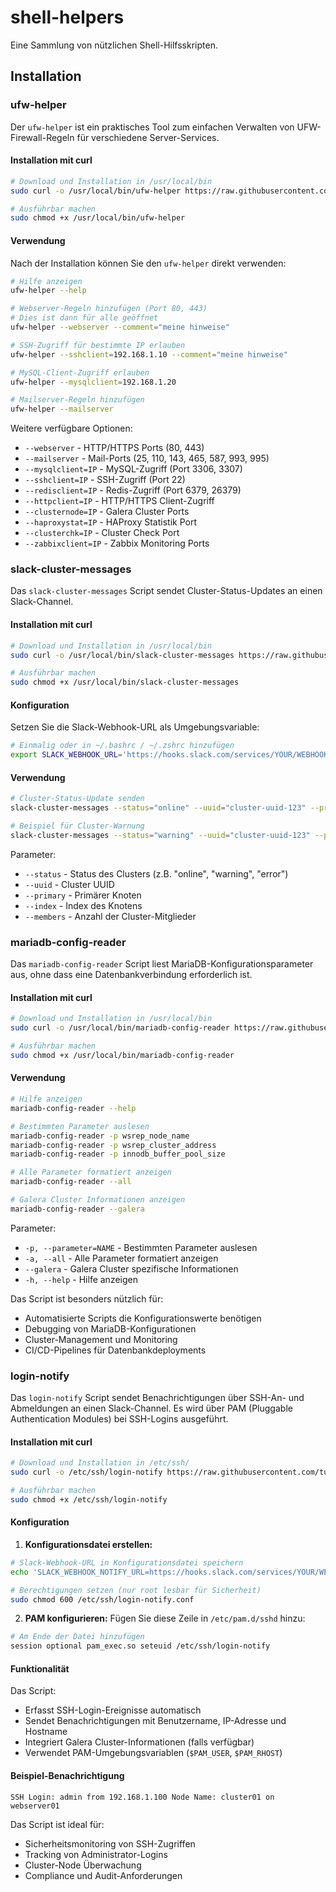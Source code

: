 # shell-helpers

Eine Sammlung von nützlichen Shell-Hilfsskripten.

## Installation

### ufw-helper

Der `ufw-helper` ist ein praktisches Tool zum einfachen Verwalten von UFW-Firewall-Regeln für verschiedene Server-Services.

#### Installation mit curl

```bash
# Download und Installation in /usr/local/bin
sudo curl -o /usr/local/bin/ufw-helper https://raw.githubusercontent.com/tualo/shell-helpers/main/ufw-helper

# Ausführbar machen
sudo chmod +x /usr/local/bin/ufw-helper
```

#### Verwendung

Nach der Installation können Sie den `ufw-helper` direkt verwenden:

```bash
# Hilfe anzeigen
ufw-helper --help

# Webserver-Regeln hinzufügen (Port 80, 443)
# Dies ist dann für alle geöffnet
ufw-helper --webserver --comment="meine hinweise"

# SSH-Zugriff für bestimmte IP erlauben
ufw-helper --sshclient=192.168.1.10 --comment="meine hinweise"

# MySQL-Client-Zugriff erlauben
ufw-helper --mysqlclient=192.168.1.20

# Mailserver-Regeln hinzufügen
ufw-helper --mailserver
```

Weitere verfügbare Optionen:
- `--webserver` - HTTP/HTTPS Ports (80, 443)
- `--mailserver` - Mail-Ports (25, 110, 143, 465, 587, 993, 995)
- `--mysqlclient=IP` - MySQL-Zugriff (Port 3306, 3307)
- `--sshclient=IP` - SSH-Zugriff (Port 22)
- `--redisclient=IP` - Redis-Zugriff (Port 6379, 26379)
- `--httpclient=IP` - HTTP/HTTPS Client-Zugriff
- `--clusternode=IP` - Galera Cluster Ports
- `--haproxystat=IP` - HAProxy Statistik Port
- `--clusterchk=IP` - Cluster Check Port
- `--zabbixclient=IP` - Zabbix Monitoring Ports

### slack-cluster-messages

Das `slack-cluster-messages` Script sendet Cluster-Status-Updates an einen Slack-Channel.

#### Installation mit curl

```bash
# Download und Installation in /usr/local/bin
sudo curl -o /usr/local/bin/slack-cluster-messages https://raw.githubusercontent.com/tualo/shell-helpers/main/slack-cluster-messages

# Ausführbar machen
sudo chmod +x /usr/local/bin/slack-cluster-messages
```

#### Konfiguration

Setzen Sie die Slack-Webhook-URL als Umgebungsvariable:

```bash
# Einmalig oder in ~/.bashrc / ~/.zshrc hinzufügen
export SLACK_WEBHOOK_URL='https://hooks.slack.com/services/YOUR/WEBHOOK/URL'
```

#### Verwendung

```bash
# Cluster-Status-Update senden
slack-cluster-messages --status="online" --uuid="cluster-uuid-123" --primary="node1" --index="1" --members="3"

# Beispiel für Cluster-Warnung
slack-cluster-messages --status="warning" --uuid="cluster-uuid-123" --primary="node2" --index="2" --members="2"
```

Parameter:
- `--status` - Status des Clusters (z.B. "online", "warning", "error")
- `--uuid` - Cluster UUID
- `--primary` - Primärer Knoten
- `--index` - Index des Knotens
- `--members` - Anzahl der Cluster-Mitglieder

### mariadb-config-reader

Das `mariadb-config-reader` Script liest MariaDB-Konfigurationsparameter aus, ohne dass eine Datenbankverbindung erforderlich ist.

#### Installation mit curl

```bash
# Download und Installation in /usr/local/bin
sudo curl -o /usr/local/bin/mariadb-config-reader https://raw.githubusercontent.com/tualo/shell-helpers/main/mariadb-config-reader

# Ausführbar machen
sudo chmod +x /usr/local/bin/mariadb-config-reader
```

#### Verwendung

```bash
# Hilfe anzeigen
mariadb-config-reader --help

# Bestimmten Parameter auslesen
mariadb-config-reader -p wsrep_node_name
mariadb-config-reader -p wsrep_cluster_address
mariadb-config-reader -p innodb_buffer_pool_size

# Alle Parameter formatiert anzeigen
mariadb-config-reader --all

# Galera Cluster Informationen anzeigen
mariadb-config-reader --galera
```

Parameter:
- `-p, --parameter=NAME` - Bestimmten Parameter auslesen
- `-a, --all` - Alle Parameter formatiert anzeigen
- `--galera` - Galera Cluster spezifische Informationen
- `-h, --help` - Hilfe anzeigen

Das Script ist besonders nützlich für:
- Automatisierte Scripts die Konfigurationswerte benötigen
- Debugging von MariaDB-Konfigurationen
- Cluster-Management und Monitoring
- CI/CD-Pipelines für Datenbankdeployments

### login-notify

Das `login-notify` Script sendet Benachrichtigungen über SSH-An- und Abmeldungen an einen Slack-Channel. Es wird über PAM (Pluggable Authentication Modules) bei SSH-Logins ausgeführt.

#### Installation mit curl

```bash
# Download und Installation in /etc/ssh/
sudo curl -o /etc/ssh/login-notify https://raw.githubusercontent.com/tualo/shell-helpers/main/login-notify

# Ausführbar machen
sudo chmod +x /etc/ssh/login-notify
```

#### Konfiguration

1. **Konfigurationsdatei erstellen:**
```bash
# Slack-Webhook-URL in Konfigurationsdatei speichern
echo 'SLACK_WEBHOOK_NOTIFY_URL=https://hooks.slack.com/services/YOUR/WEBHOOK/URL' | sudo tee /etc/ssh/login-notify.conf

# Berechtigungen setzen (nur root lesbar für Sicherheit)
sudo chmod 600 /etc/ssh/login-notify.conf
```

2. **PAM konfigurieren:**
Fügen Sie diese Zeile in `/etc/pam.d/sshd` hinzu:
```bash
# Am Ende der Datei hinzufügen
session optional pam_exec.so seteuid /etc/ssh/login-notify
```

#### Funktionalität

Das Script:
- Erfasst SSH-Login-Ereignisse automatisch
- Sendet Benachrichtigungen mit Benutzername, IP-Adresse und Hostname
- Integriert Galera Cluster-Informationen (falls verfügbar)
- Verwendet PAM-Umgebungsvariablen (`$PAM_USER`, `$PAM_RHOST`)

#### Beispiel-Benachrichtigung
```
SSH Login: admin from 192.168.1.100 Node Name: cluster01 on webserver01
```

Das Script ist ideal für:
- Sicherheitsmonitoring von SSH-Zugriffen
- Tracking von Administrator-Logins
- Cluster-Node Überwachung
- Compliance und Audit-Anforderungen
